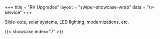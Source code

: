 +++
title = "RV Upgrades"
layout = "swiper-showcase-wrap"
data = "rv-service"
+++

Slide-outs, solar systems, LED lighting, modernizations, etc.

{{< showcase index="7" >}}
